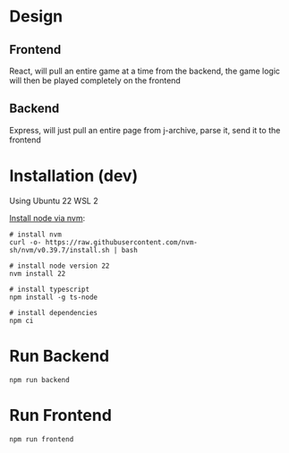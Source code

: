 

Design
======


Frontend
--------

React, will pull an entire game at a time from the backend, the game logic will then be played completely on the frontend


Backend
-------

Express, will just pull an entire page from j-archive, parse it, send it to the frontend


Installation (dev) 
==================

Using Ubuntu 22 WSL 2

[Install node via nvm](https://nodejs.org/en/download/package-manager): 
```
# install nvm 
curl -o- https://raw.githubusercontent.com/nvm-sh/nvm/v0.39.7/install.sh | bash

# install node version 22
nvm install 22

# install typescript
npm install -g ts-node

# install dependencies
npm ci
```


Run Backend
===========
```
npm run backend
```


Run Frontend
============
```
npm run frontend
```
